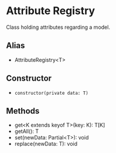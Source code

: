 # Attribute Registry

Class holding attributes regarding a model.

## Alias

* AttributeRegistry\<T\>

## Constructor

* `constructor(private data: T)`

## Methods

* get\<K extends keyof T\>(key: K): T[K]
* getAll(): T
* set(newData: Partial\<T\>): void
* replace(newData: T): void
